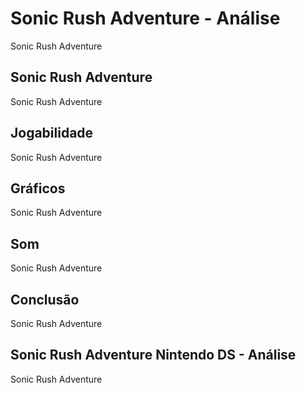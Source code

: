 ---
---

# Sonic Rush Adventure - Análise

Sonic Rush Adventure

## Sonic Rush Adventure

Sonic Rush Adventure

## Jogabilidade

Sonic Rush Adventure

## Gráficos

Sonic Rush Adventure

## Som

Sonic Rush Adventure

## Conclusão

Sonic Rush Adventure

## Sonic Rush Adventure Nintendo DS - Análise

Sonic Rush Adventure
